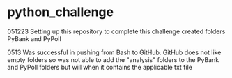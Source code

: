 # python_challenge
051223 Setting up this repository to complete this challenge
  created folders PyBank and PyPoll
  
0513 Was successful in pushing from Bash to GitHub.  GitHub does not like empty folders so was not able to add the "analysis" folders to the PyBank and PyPoll folders but will when it contains the applicable txt file
